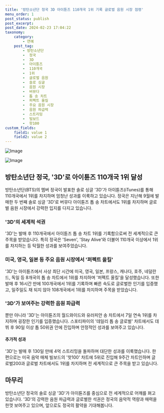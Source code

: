 ```yaml
---
title: '방탄소년단 정국 3D 아이튠즈 110개국 1위 기록 글로벌 음원 시장 점령'
menu_order: 1
post_status: publish
post_excerpt: 
post_date: 2024-02-23 17:04:22
taxonomy:
    category:
        - 연예
    post_tag:
        - 방탄소년단
        -  정국
        -  3D
        -  아이튠즈
        -  110개국
        -  1위
        -  글로벌 음원
        -  솔로 싱글
        -  음원 시장
        -  버뮤다
        -  톱 송 차트
        -  퍼펙트 올킬
        -  주요 음원 시장
        -  음원 파급력
        -  스트리밍
        -  빌보드
        -  핫100
custom_fields:
    field1: value 1
    field2: value 2
---
```


![Image](https://mimgnews.pstatic.net/image/108/2024/02/23/0003216678_001_20240223074101174.jpg?type=w540)

![Image](https://ssl.pstatic.net/mimgnews/image/108/2024/02/23/0003216678_002_20240223074101332.jpg?type=w540)

## 방탄소년단 정국, '3D'로 아이튠즈 110개국 1위 달성
방탄소년단(BTS)의 멤버 정국이 발표한 솔로 싱글 '3D'가 아이튠즈(iTunes)를 통해 110개국에서 1위를 차지하며 엄청난 성과를 이룩하고 있습니다. 정국은 지난해 9월에 발매한 두 번째 솔로 싱글 '3D'로 버뮤다 아이튠즈 톱 송 차트에서도 1위를 차지하며 글로벌 음원 시장에서 강력한 입지를 다지고 있습니다.
### '3D'의 세계적 석권
'3D'는 발매 후 110개국에서 아이튠즈 톱 송 차트 1위를 기록함으로써 전 세계적으로 큰 주목을 받았습니다. 특히 정국은 'Seven', 'Stay Alive'와 더불어 110개국 이상에서 1위를 차지하는 등 탁월한 성과를 보여주었습니다.
### 미국, 영국, 일본 등 주요 음원 시장에서 '퍼펙트 올킬'
'3D'는 아이튠즈에서 사상 최단 시간에 미국, 영국, 일본, 프랑스, 캐나다, 호주, 네덜란드, 독일 등 8개국의 톱 송 차트에서 1위를 차지하며 '퍼펙트 올킬'을 달성했습니다. 또한 발매 후 16시간 만에 100개국에서 1위를 기록하며 빠른 속도로 글로벌한 인기를 입증했고, 일주일도 채 되지 않아 108개국에서 1위를 차지하며 주목을 받았습니다.
### '3D'가 보여주는 강력한 음원 파급력
뿐만 아니라 '3D'는 아이튠즈의 월드와이드와 유러피안 송 차트에서 7일 연속 1위를 차지하며 굉장한 인기를 입증했습니다. 스포티파이의 '데일리 톱 송 글로벌' 차트에서도 데뷔 후 90일 이상 톱 50위권 안에 진입하며 안정적인 성과를 보여주고 있습니다.
#### 추가적 성과
'3D'는 발매 후 130일 만에 4억 스트리밍을 돌파하며 대단한 성과를 이룩했습니다. 한편으로는 미국 음악 매체 빌보드의 '핫100' 차트에 5위로 진입해 9주간 차트인하며 글로벌200과 글로벌 차트에서도 1위를 차지하며 전 세계적으로 큰 주목을 받고 있습니다.
## 마무리
방탄소년단 정국의 솔로 싱글 '3D'가 아이튠즈를 중심으로 전 세계적으로 어깨를 펴고 있습니다. '3D'의 강력한 음원 파급력과 글로벌한 석권은 정국의 음악적 역량과 매력을 한껏 보여주고 있으며, 앞으로도 정국의 활약을 기대해봅니다.
